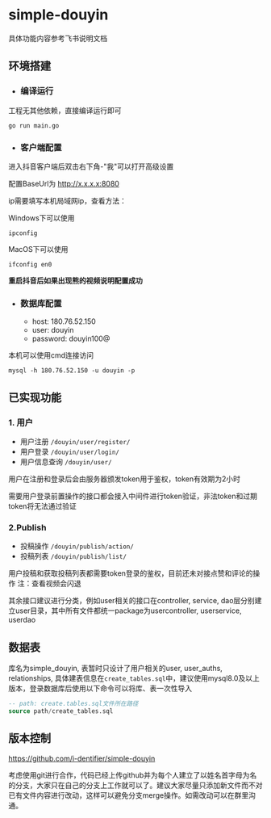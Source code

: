 # simple-douyin


具体功能内容参考飞书说明文档

## 环境搭建

- ### 编译运行

工程无其他依赖，直接编译运行即可

```shell
go run main.go
```

- ### 客户端配置

进入抖音客户端后双击右下角-"我"可以打开高级设置

配置BaseUrl为 http://x.x.x.x:8080

ip需要填写本机局域网ip，查看方法：

Windows下可以使用
```shell
ipconfig
```
MacOS下可以使用
```shell
ifconfig en0
```
**重启抖音后如果出现熊的视频说明配置成功**

- ### 数据库配置

    - host: 180.76.52.150
    - user: douyin
    - password: douyin100@

本机可以使用cmd连接访问
```shell
mysql -h 180.76.52.150 -u douyin -p
```

## 已实现功能
### 1. 用户
* 用户注册 `/douyin/user/register/`
* 用户登录 `/douyin/user/login/`
* 用户信息查询 `/douyin/user/`

用户在注册和登录后会由服务器颁发token用于鉴权，token有效期为2小时

需要用户登录前置操作的接口都会接入中间件进行token验证，非法token和过期token将无法通过验证
### 2.Publish
* 投稿操作 `/douyin/publish/action/`
* 投稿列表 `/douyin/publish/list/`

用户投稿和获取投稿列表都需要token登录的鉴权，目前还未对接点赞和评论的操作
注：查看视频会闪退


其余接口建议进行分类，例如user相关的接口在controller, service, dao层分别建立user目录，其中所有文件都统一package为usercontroller, userservice, userdao

## 数据表

库名为simple_douyin, 表暂时只设计了用户相关的user, user_auths, relationships, 具体建表信息在`create_tables.sql`中，建议使用mysql8.0及以上版本，登录数据库后使用以下命令可以将库、表一次性导入

```sql
-- path: create.tables.sql文件所在路径
source path/create_tables.sql
```

## 版本控制

https://github.com/i-dentifier/simple-douyin

考虑使用git进行合作，代码已经上传github并为每个人建立了以姓名首字母为名的分支，大家只在自己的分支上工作就可以了。建议大家尽量只添加新文件而不对已有文件内容进行改动，这样可以避免分支merge操作。如需改动可以在群里沟通。